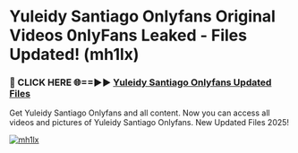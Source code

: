 # Yuleidy Santiago Onlyfans Original Videos 0nlyFans Leaked - Files Updated! (mh1lx)

<h3>🔴 CLICK HERE 🌐==►► <a href="https://tinyurl.com/3ytaskbp" rel="nofollow">Yuleidy Santiago Onlyfans Updated Files</a></h3>

Get Yuleidy Santiago Onlyfans and all content. Now you can access all videos and pictures of Yuleidy Santiago Onlyfans. New Updated Files 2025!

[![mh1lx](https://i.imgur.com/vBTAXPR.gif)](https://tinyurl.com/3ytaskbp)
